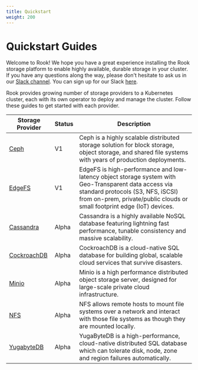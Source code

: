 ```yaml
---
title: Quickstart
weight: 200
---
```


# Quickstart Guides

Welcome to Rook! We hope you have a great experience installing the Rook storage platform to enable highly available, durable storage
in your cluster. If you have any questions along the way, please don't hesitate to ask us in our [Slack channel](https://rook-io.slack.com). You can sign up for our Slack [here](https://slack.rook.io).

Rook provides growing number of storage providers to a Kubernetes cluster, each with its own operator to deploy and manage the cluster. Follow these guides to get started with each provider.

| Storage Provider | Status | Description |
|---|---|---|
| [Ceph](ceph-quickstart.md) | V1 | Ceph is a highly scalable distributed storage solution for block storage, object storage, and shared file systems with years of production deployments. |
| [EdgeFS](edgefs-quickstart.md) | V1 | EdgeFS is high-performance and low-latency object storage system with Geo-Transparent data access via standard protocols (S3, NFS, iSCSI) from on-prem, private/public clouds or small footprint edge (IoT) devices. |
| [Cassandra](cassandra.md) | Alpha | Cassandra is a highly available NoSQL database featuring lightning fast performance, tunable consistency and massive scalability.|
| [CockroachDB](cockroachdb.md) | Alpha | CockroachDB is a cloud-native SQL database for building global, scalable cloud services that survive disasters.  |
| [Minio](minio-object-store.md) | Alpha | Minio is a high performance distributed object storage server, designed for large-scale private cloud infrastructure. |
| [NFS](nfs.md) | Alpha | NFS allows remote hosts to mount file systems over a network and interact with those file systems as though they are mounted locally. |
| [YugabyteDB](yugabytedb.md) | Alpha | YugaByteDB is a high-performance, cloud-native distributed SQL database which can tolerate disk, node, zone and region failures automatically. |
